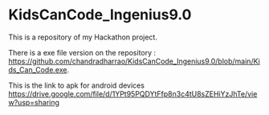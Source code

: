 # KidsCanCode_Ingenius9.0
This is a repository of my Hackathon project.

There is a exe file version on the repository : https://github.com/chandradharrao/KidsCanCode_Ingenius9.0/blob/main/Kids_Can_Code.exe.

This is the link to apk for android devices https://drive.google.com/file/d/1YPt95PQDYtFfp8n3c4tU8sZEHiYzJhTe/view?usp=sharing
